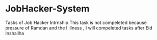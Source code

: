 # JobHacker-System
Tasks of Job Hacker Intrnship
This task is not compeleted because pressure of Ramdan and the I illness , I will compeleted tasks after Eid Inshallha
